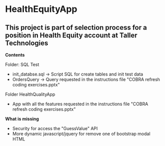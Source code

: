 # HealthEquityApp

## This project is part of selection process for a position in Health Equity account at Taller Technologies

**Contents**

Folder: SQL Test
- init_databse.sql -> Script SQL for create tables and init test data
- OrdersQuery -> Query requested in the instructions file "COBRA refresh coding exercises.pptx"

Folder HealthQualityApp
- App with all the features requested in the instructions file "COBRA refresh coding exercises.pptx"


**What is missing**
- Security for access the "GuessValue" API
- More dynamic javascript/jquery for remove one of bootstrap modal HTML
